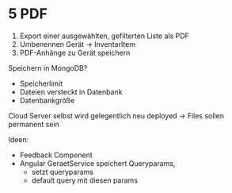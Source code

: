 5 PDF
=====

1. Export einer ausgewählten, gefilterten Liste als PDF
2. Umbenennen Gerät -> InventarItem
3. PDF-Anhänge zu Gerät speichern


Speichern in MongoDB?
- Speicherlimit
- Dateien versteckt in Datenbank
- Datenbankgröße

Cloud Server selbst wird gelegentlich neu deployed -> Files sollen permanent sein

Ideen:
- Feedback Component
- Angular GeraetService speichert Queryparams,
	- setzt queryparams
	- default query mit diesen params
